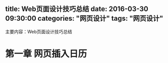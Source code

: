title: Web页面设计技巧总结
date: 2016-03-30 09:30:00
categories: "网页设计"
tags: "网页设计"
---
主要内容：Web页面设计技巧总结
<!--more-->

第一章 网页插入日历
==========================
